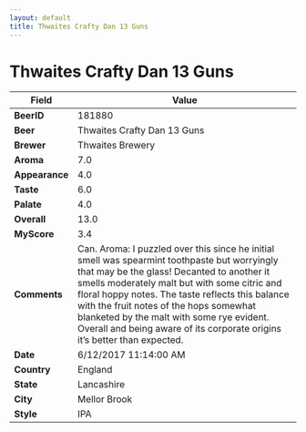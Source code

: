 ```yaml
---
layout: default
title: Thwaites Crafty Dan 13 Guns
---
```


# Thwaites Crafty Dan 13 Guns

| Field         | Value     |
|---------------|-----------|
| **BeerID** | 181880 |
| **Beer** | Thwaites Crafty Dan 13 Guns |
| **Brewer** | Thwaites Brewery |
| **Aroma** | 7.0 |
| **Appearance** | 4.0 |
| **Taste** | 6.0 |
| **Palate** | 4.0 |
| **Overall** | 13.0 |
| **MyScore** | 3.4 |
| **Comments** | Can. Aroma: I puzzled over this since he initial smell was spearmint toothpaste but worryingly that may be the glass&#033; Decanted to another it smells moderately malt but with some citric and floral hoppy notes. The taste reflects this balance with the fruit notes of the hops somewhat blanketed by the malt with some rye evident. Overall and being aware of its corporate origins it’s better than expected. |
| **Date** | 6/12/2017 11:14:00 AM |
| **Country** | England |
| **State** | Lancashire |
| **City** | Mellor Brook |
| **Style** | IPA |
